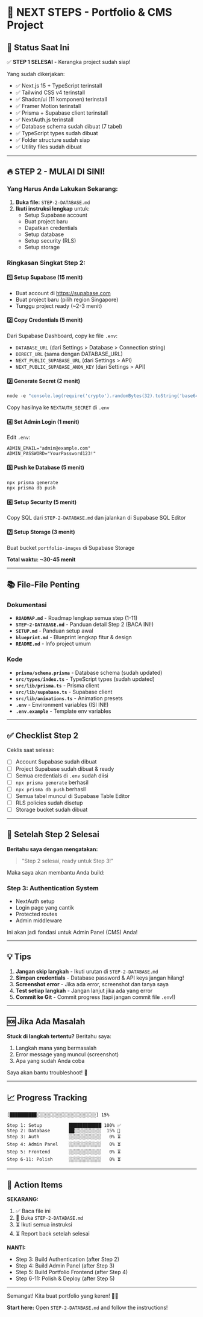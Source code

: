 # 🎯 NEXT STEPS - Portfolio & CMS Project

## 📍 Status Saat Ini

✅ **STEP 1 SELESAI** - Kerangka project sudah siap!

Yang sudah dikerjakan:
- ✅ Next.js 15 + TypeScript terinstall
- ✅ Tailwind CSS v4 terinstall
- ✅ Shadcn/ui (11 komponen) terinstall
- ✅ Framer Motion terinstall
- ✅ Prisma + Supabase client terinstall
- ✅ NextAuth.js terinstall
- ✅ Database schema sudah dibuat (7 tabel)
- ✅ TypeScript types sudah dibuat
- ✅ Folder structure sudah siap
- ✅ Utility files sudah dibuat

---

## 🔥 STEP 2 - MULAI DI SINI!

### Yang Harus Anda Lakukan Sekarang:

1. **Buka file:** `STEP-2-DATABASE.md`
2. **Ikuti instruksi lengkap** untuk:
   - Setup Supabase account
   - Buat project baru
   - Dapatkan credentials
   - Setup database
   - Setup security (RLS)
   - Setup storage

### Ringkasan Singkat Step 2:

#### 1️⃣ Setup Supabase (15 menit)
- Buat account di https://supabase.com
- Buat project baru (pilih region Singapore)
- Tunggu project ready (~2-3 menit)

#### 2️⃣ Copy Credentials (5 menit)
Dari Supabase Dashboard, copy ke file `.env`:
- `DATABASE_URL` (dari Settings > Database > Connection string)
- `DIRECT_URL` (sama dengan DATABASE_URL)
- `NEXT_PUBLIC_SUPABASE_URL` (dari Settings > API)
- `NEXT_PUBLIC_SUPABASE_ANON_KEY` (dari Settings > API)

#### 3️⃣ Generate Secret (2 menit)
```powershell
node -e "console.log(require('crypto').randomBytes(32).toString('base64'))"
```
Copy hasilnya ke `NEXTAUTH_SECRET` di `.env`

#### 4️⃣ Set Admin Login (1 menit)
Edit `.env`:
```
ADMIN_EMAIL="admin@example.com"
ADMIN_PASSWORD="YourPassword123!"
```

#### 5️⃣ Push ke Database (5 menit)
```powershell
npx prisma generate
npx prisma db push
```

#### 6️⃣ Setup Security (5 menit)
Copy SQL dari `STEP-2-DATABASE.md` dan jalankan di Supabase SQL Editor

#### 7️⃣ Setup Storage (3 menit)
Buat bucket `portfolio-images` di Supabase Storage

**Total waktu: ~30-45 menit**

---

## 📚 File-File Penting

### Dokumentasi
- **`ROADMAP.md`** - Roadmap lengkap semua step (1-11)
- **`STEP-2-DATABASE.md`** - Panduan detail Step 2 (BACA INI!)
- **`SETUP.md`** - Panduan setup awal
- **`blueprint.md`** - Blueprint lengkap fitur & design
- **`README.md`** - Info project umum

### Kode
- **`prisma/schema.prisma`** - Database schema (sudah updated)
- **`src/types/index.ts`** - TypeScript types (sudah updated)
- **`src/lib/prisma.ts`** - Prisma client
- **`src/lib/supabase.ts`** - Supabase client
- **`src/lib/animations.ts`** - Animation presets
- **`.env`** - Environment variables (ISI INI!)
- **`.env.example`** - Template env variables

---

## ✅ Checklist Step 2

Ceklis saat selesai:

- [ ] Account Supabase sudah dibuat
- [ ] Project Supabase sudah dibuat & ready
- [ ] Semua credentials di `.env` sudah diisi
- [ ] `npx prisma generate` berhasil
- [ ] `npx prisma db push` berhasil
- [ ] Semua tabel muncul di Supabase Table Editor
- [ ] RLS policies sudah disetup
- [ ] Storage bucket sudah dibuat

---

## 🚀 Setelah Step 2 Selesai

**Beritahu saya dengan mengatakan:**
> "Step 2 selesai, ready untuk Step 3!"

Maka saya akan membantu Anda build:

### Step 3: Authentication System
- NextAuth setup
- Login page yang cantik
- Protected routes
- Admin middleware

Ini akan jadi fondasi untuk Admin Panel (CMS) Anda!

---

## 💡 Tips

1. **Jangan skip langkah** - Ikuti urutan di `STEP-2-DATABASE.md`
2. **Simpan credentials** - Database password & API keys jangan hilang!
3. **Screenshot error** - Jika ada error, screenshot dan tanya saya
4. **Test setiap langkah** - Jangan lanjut jika ada yang error
5. **Commit ke Git** - Commit progress (tapi jangan commit file `.env`!)

---

## 🆘 Jika Ada Masalah

**Stuck di langkah tertentu?**
Beritahu saya:
1. Langkah mana yang bermasalah
2. Error message yang muncul (screenshot)
3. Apa yang sudah Anda coba

Saya akan bantu troubleshoot! 💪

---

## 📈 Progress Tracking

```
[██████████░░░░░░░░░░░░░░░░░░░░░░] 15%

Step 1: Setup          ████████████ 100% ✅
Step 2: Database       ██░░░░░░░░░░  15% 🔄
Step 3: Auth           ░░░░░░░░░░░░   0% ⏳
Step 4: Admin Panel    ░░░░░░░░░░░░   0% ⏳
Step 5: Frontend       ░░░░░░░░░░░░   0% ⏳
Step 6-11: Polish      ░░░░░░░░░░░░   0% ⏳
```

---

## 🎯 Action Items

**SEKARANG:**
1. ✅ Baca file ini
2. 🔄 Buka `STEP-2-DATABASE.md`
3. ⏳ Ikuti semua instruksi
4. ⏳ Report back setelah selesai

**NANTI:**
- Step 3: Build Authentication (after Step 2)
- Step 4: Build Admin Panel (after Step 3)
- Step 5: Build Portfolio Frontend (after Step 4)
- Step 6-11: Polish & Deploy (after Step 5)

---

Semangat! Kita buat portfolio yang keren! 🚀✨

**Start here:** Open `STEP-2-DATABASE.md` and follow the instructions!
